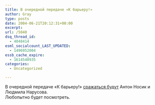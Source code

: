 ```yaml
---
title: В очередной передаче «К барьеру!»
author: Gray
type: posts
date: 2004-06-21T20:12:31+00:00
excerpt:
url: /5040
dsq_thread_id:
  - 4048414
esml_socialcount_LAST_UPDATED:
  - 1496952004
essb_cache_expire:
  - 1614540935
categories:
  - Uncategorized

---
```








В очередной передаче &#171;К барьеру!&#187; <a href="http://www.livejournal.com/users/dolboeb/442153.html" target="_blank">сражаться будут</a> Антон Носик и Людмила Нарусова.  
Любопытно будет посмотреть.